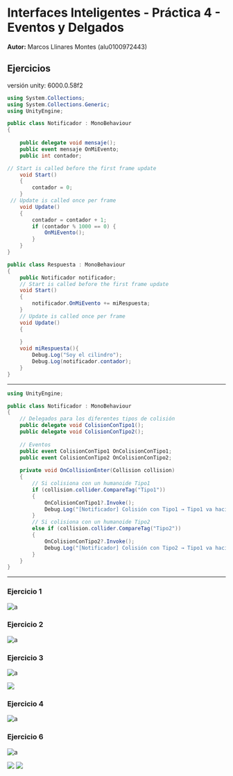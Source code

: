 # Interfaces Inteligentes - Práctica 4 - Eventos y Delgados

**Autor:** Marcos Llinares Montes (alu0100972443)

## Ejercicios

versión unity: 6000.0.58f2

```csharp
using System.Collections;
using System.Collections.Generic;
using UnityEngine;

public class Notificador : MonoBehaviour
{
   
    public delegate void mensaje();
    public event mensaje OnMiEvento;
    public int contador;
```


```csharp
// Start is called before the first frame update
    void Start()
    {
        contador = 0;
    }
 // Update is called once per frame
    void Update()
    {
        contador = contador + 1;
        if (contador % 1000 == 0) {
            OnMiEvento();
        }
    }
}
```


```csharp
public class Respuesta : MonoBehaviour
{
    public Notificador notificador;
    // Start is called before the first frame update
    void Start()
    {
        notificador.OnMiEvento += miRespuesta;
    }
    // Update is called once per frame
    void Update()
    {
		
    }
    void miRespuesta(){
        Debug.Log("Soy el cilindro");
        Debug.Log(notificador.contador);
    }
}
```

---
```csharp
using UnityEngine;

public class Notificador : MonoBehaviour
{
    // Delegados para los diferentes tipos de colisión
    public delegate void ColisionConTipo1();
    public delegate void ColisionConTipo2();
    
    // Eventos
    public event ColisionConTipo1 OnColisionConTipo1;
    public event ColisionConTipo2 OnColisionConTipo2;
    
    private void OnCollisionEnter(Collision collision)
    {
        // Si colisiona con un humanoide Tipo1
        if (collision.collider.CompareTag("Tipo1"))
        {
            OnColisionConTipo1?.Invoke();
            Debug.Log("[Notificador] Colisión con Tipo1 → Tipo1 va hacia escudos Tipo2");
        }
        // Si colisiona con un humanoide Tipo2
        else if (collision.collider.CompareTag("Tipo2"))
        {
            OnColisionConTipo2?.Invoke();
            Debug.Log("[Notificador] Colisión con Tipo2 → Tipo1 va hacia escudo seleccionado Tipo1");
        }
    }
}
```


----

### Ejercicio 1

![a](https://imgur.com/pgmf081.gif)


### Ejercicio 2


![a](https://imgur.com/Gej0geb.gif)

### Ejercicio 3

![a](https://imgur.com/k84ggRD.gif)

![](https://i.imgur.com/NM4HdT5.png)


### Ejercicio 4

![a](https://imgur.com/v5VlGuc.gif)


### Ejercicio 6

![a](https://imgur.com/lkDpiXA.gif)

![](https://i.imgur.com/PE5zIWz.png)
![](https://i.imgur.com/X8qi8gv.png)

